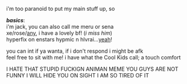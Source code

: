 i'm too paranoid to put my main stuff up, so

***basics***:  
i'm jack, you can also call me meru or sena  
xe/rose/[any](https://en.pronouns.page/@gigolo), i have a lovely bf! (*i miss him*)  
hyperfix on enstars hypmic n hlvrai...[yeah](http://txti.es/lastwish)!  

you can int if ya wanta, if i don't respond i might be afk  
feel free to sit with me! i have what the Cool Kids call; a touch comfort  

I HATE THAT STUPID FUCKIGN ANIMAN MEME YOU GUYS ARE NOT FUNNY I WILL HIDE YOU ON SIGHT I AM SO TIRED OF IT
